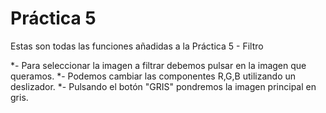 # Práctica 5
Estas son todas las funciones añadidas a la Práctica 5 - Filtro

 *- Para seleccionar la imagen a filtrar debemos pulsar en la imagen que queramos.
 *- Podemos cambiar las componentes R,G,B utilizando un deslizador.
 *- Pulsando el botón "GRIS" pondremos la imagen principal en gris.
